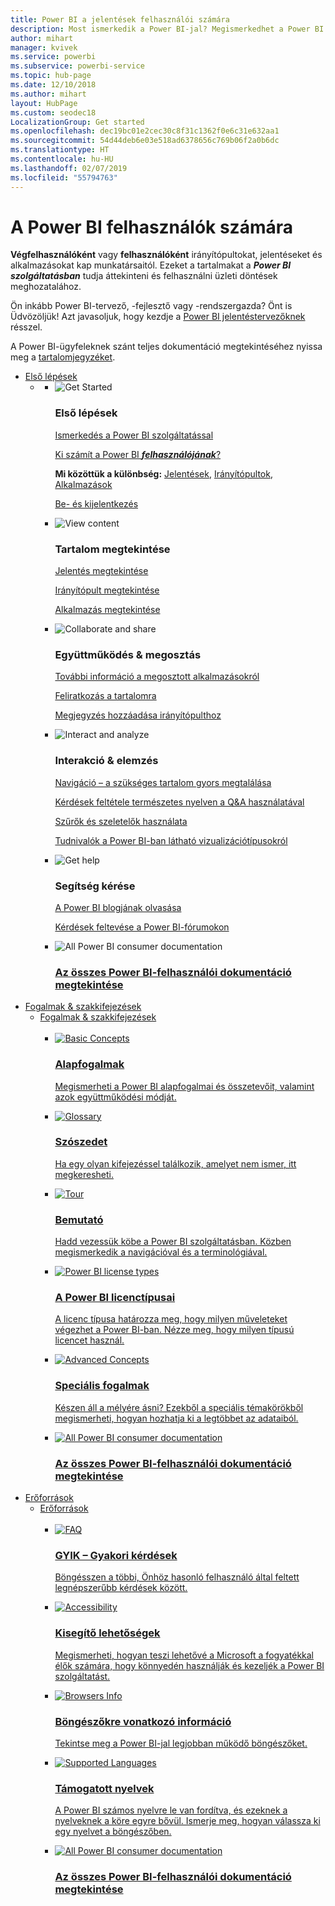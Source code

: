 ```yaml
---
title: Power BI a jelentések felhasználói számára
description: Most ismerkedik a Power BI-jal? Megismerkedhet a Power BI funkcióival és képességeivel, és látni fogja, hogy mit tehet meg általuk mint Power BI-ügyfél vagy -végfelhasználó.
author: mihart
manager: kvivek
ms.service: powerbi
ms.subservice: powerbi-service
ms.topic: hub-page
ms.date: 12/10/2018
ms.author: mihart
layout: HubPage
ms.custom: seodec18
LocalizationGroup: Get started
ms.openlocfilehash: dec19bc01e2cec30c8f31c1362f0e6c31e632aa1
ms.sourcegitcommit: 54d44deb6e03e518ad6378656c769b06f2a0b6dc
ms.translationtype: HT
ms.contentlocale: hu-HU
ms.lasthandoff: 02/07/2019
ms.locfileid: "55794763"
---
```

<div id="main" class="v2">
      <div class="container">
            <h1 class="">A Power BI felhasználók számára</h1>
            <p><b>Végfelhasználóként</b> vagy <b>felhasználóként</b> irányítópultokat, jelentéseket és alkalmazásokat kap munkatársaitól. Ezeket a tartalmakat a <b><i>Power BI szolgáltatásban</i></b> tudja áttekinteni és felhasználni üzleti döntések meghozatalához.</p>
            <p>Ön inkább Power BI-tervező, -fejlesztő vagy -rendszergazda? Önt is Üdvözöljük! Azt javasoljuk, hogy kezdje a <a href="../power-bi-creator-landing.md">Power BI jelentéstervezőknek</a> résszel.</p>
            <p>A Power BI-ügyfeleknek szánt teljes dokumentáció megtekintéséhez nyissa meg a <a href="end-user-consumer.md">tartalomjegyzéket</a>.</p>
            <ul class="pivots">
            <li>
                <a href="#get-started" data-linktype="self-bookmark">Első lépések</a>
                <ul id="get-started" class="cardsF">
                    <li>
                        <a data-default="true" href="#getstarted" data-linktype="self-bookmark"></a>
                        <ul id="getstarted" class="cardsF">
                            <li>
                                <div class="cardSize">
                                    <div class="cardPadding">
                                        <div class="card">
                                            <div class="cardImageOuter">
                                                <div class="cardImage">
                                                    <img alt="Get Started" src="media/end-user-consumer/get-started.svg" data-linktype="relative-path">
                                                </div>
                                            </div>
                                            <div class="cardText">
                                                <h3>Első lépések</h3>
                                                <p><a href="/power-bi/service-get-started" data-linktype="absolute-path">Ismerkedés a Power BI szolgáltatással</a></p>
                                                <p><a href="/power-bi/consumer/end-user-consumer" data-linktype="absolute-path">Ki számít a Power BI <b><i>felhasználójának</i></b>?</a></p>
                                                <p><b>Mi közöttük a különbség:</b> <a href="/power-bi/consumer/end-user-reports" data-linktype="absolute-path">Jelentések</a>, <a href="/power-bi/consumer/end-user-dashboards" data-linktype="absolute-path">Irányítópultok</a>, <a href="/power-bi/consumer/end-user-apps" data-linktype="absolute-path">Alkalmazások</a></p>
                                                <p><a href="/power-bi/consumer/end-user-sign-in" data-linktype="absolute-path">Be- és kijelentkezés</a></p>
                                            </div>
                                        </div>
                                    </div>
                                </div>
                            </li>
                            <li>
                                <div class="cardSize">
                                    <div class="cardPadding">
                                        <div class="card">
                                            <div class="cardImageOuter">
                                                <div class="cardImage">
                                                    <img alt="View content" src="media/end-user-consumer/view-content.svg" data-linktype="relative-path">
                                                </div>
                                            </div>
                                            <div class="cardText">
                                                <h3>Tartalom megtekintése</h3>
                                                <p><a href="/power-bi/consumer/end-user-report-open" data-linktype="absolute-path">Jelentés megtekintése</a></p>
                                                <p><a href="/power-bi/consumer/end-user-dashboard-open" data-linktype="absolute-path">Irányítópult megtekintése</a></p>
                                                <p><a href="/power-bi/consumer/end-user-app-view" data-linktype="absolute-path">Alkalmazás megtekintése</a></p>
                                                <!-- <p><a href="" data-linktype="absolute-path">Is my content up-to-date?</a></p> -->
                                            </div>
                                        </div>
                                    </div>
                                </div>
                            </li>
                            <li>
                                <div class="cardSize">
                                    <div class="cardPadding">
                                        <div class="card">
                                            <div class="cardImageOuter">
                                                <div class="cardImage">
                                                    <img alt="Collaborate and share" src="media/end-user-consumer/collaborate-share.svg" data-linktype="relative-path">
                                                </div>
                                            </div>
                                            <div class="cardText">
                                                <h3>Együttműködés &amp; megosztás</h3>
                                                <p><a href="/power-bi/consumer/end-user-apps" data-linktype="absolute-path">További információ a megosztott alkalmazásokról</a></p>
                                                <p><a href="/power-bi/consumer/end-user-subscribe" data-linktype="absolute-path">Feliratkozás a tartalomra</a></p>
                                                <p><a href="/power-bi/consumer/end-user-comment" data-linktype="absolute-path">Megjegyzés hozzáadása irányítópulthoz</a></p>
                                            </div>
                                        </div>
                                    </div>
                                </div>
                            </li>
                            <li>
                                <div class="cardSize">
                                    <div class="cardPadding">
                                        <div class="card">
                                            <div class="cardImageOuter">
                                                <div class="cardImage">
                                                    <img alt="Interact and analyze" src="media/end-user-consumer/interact-analyze.svg" data-linktype="relative-path">
                                                </div>
                                            </div>
                                            <div class="cardText">
                                                <h3>Interakció &amp; elemzés</h3>
                                                <p><a href="/power-bi/consumer/end-user-experience" data-linktype="absolute-path">Navigáció – a szükséges tartalom gyors megtalálása</a></p>
                                                <p><a href="/power-bi/consumer/end-user-q-and-a" data-linktype="absolute-path">Kérdések feltétele természetes nyelven a Q&amp;A használatával</a></p>
                                                <p><a href="/power-bi/consumer/end-user-report-filter" data-linktype="absolute-path">Szűrők és szeletelők használata</a></p>
                                                <p><a href="/power-bi/consumer/end-user-visual-type" data-linktype="absolute-path">Tudnivalók a Power BI-ban látható vizualizációtípusokról</a></p>
                                            </div>
                                        </div>
                                    </div>
                                </div>
                            </li>
                            <li>
                                <div class="cardSize">
                                    <div class="cardPadding">
                                        <div class="card">
                                            <div class="cardImageOuter">
                                                <div class="cardImage">
                                                    <img alt="Get help" src="media/end-user-consumer/get-help.svg" data-linktype="relative-path">
                                                </div>
                                            </div>
                                            <div class="cardText">
                                                <h3>Segítség kérése</h3>
                                            <!--    <p><a href="/power-bi/guided-learning/index" data-linktype="absolute-path">Microsoft LEARN self-paced training</a></p>
                                               --> <p><a href="https://powerbi.microsoft.com/blog/" data-linktype="absolute-path">A Power BI blogjának olvasása</a></p>
                                                <p><a href="http://community.powerbi.com/" data-linktype="absolute-path">Kérdések feltevése a Power BI-fórumokon</a></p>
                                            </div>
                                        </div>
                                    </div>
                                </div>
                            </li>
                            <li>
                                <div class="cardSize">
                                    <div class="cardPadding">
                                        <div class="card">
                                            <div class="cardImageOuter">
                                                <div class="cardImage">
                                                    <img alt="All Power BI consumer documentation" src="media/end-user-consumer/interact-analyze.svg" data-linktype="relative-path">
                                                </div>
                                            </div>
                                            <div class="cardText">
                                                <a href="end-user-consumer.md" data-linktype="absolute-path">
                                                <h3>Az összes Power BI-felhasználói dokumentáció megtekintése</h3></a>
                                            </div>
                                        </div>
                                    </div>
                                </div>
                            </li>
                        </ul>
                    </li>
                </ul>
            </li>
            <li>
                <a href="#concepts-terminology" data-linktype="self-bookmark">Fogalmak &amp; szakkifejezések</a>
                <ul id="concepts-terminology">
                    <li>
                        <a href="#conceptsterminology" data-linktype="self-bookmark">Fogalmak &amp; szakkifejezések</a>
                        <ul id="conceptsterminology" class="cardsC">
                            <br>
                            <li>
                                <a href="/power-bi/consumer/End-user-basic-concepts" data-linktype="absolute-path">
                                    <div class="cardSize">
                                        <div class="cardPadding">
                                            <div class="card">
                                                <div class="cardImageOuter">
                                                    <div class="cardImage bgdAccent1">
                                                        <img src="media/end-user-consumer/basic-concepts.svg" alt="Basic Concepts" data-linktype="relative-path">
                                                    </div>
                                                </div>
                                                <div class="cardText">
                                                    <h3>Alapfogalmak</h3>
                                                    <p>Megismerheti a Power BI alapfogalmai és összetevőit, valamint azok együttműködési módját.</p>
                                                </div>
                                            </div>
                                        </div>
                                    </div>
                                </a>
                            </li>
                            <li>
                                <a href="/power-bi/consumer/End-user-glossary" data-linktype="absolute-path">
                                    <div class="cardSize">
                                        <div class="cardPadding">
                                            <div class="card">
                                                <div class="cardImageOuter">
                                                    <div class="cardImage bgdAccent1">
                                                        <img src="media/end-user-consumer/glossary.svg" alt="Glossary" data-linktype="relative-path">
                                                    </div>
                                                </div>
                                                <div class="cardText">
                                                    <h3>Szószedet</h3>
                                                    <p>Ha egy olyan kifejezéssel találkozik, amelyet nem ismer, itt megkeresheti.</p>
                                                </div>
                                            </div>
                                        </div>
                                    </div>
                                </a>
                            </li>
                            <li>
                                <a href="/power-bi/consumer/end-user-experience" data-linktype="absolute-path">
                                    <div class="cardSize">
                                        <div class="cardPadding">
                                            <div class="card">
                                                <div class="cardImageOuter">
                                                    <div class="cardImage bgdAccent1">
                                                        <img src="media/end-user-consumer/tour.svg" alt="Tour" data-linktype="relative-path">
                                                    </div>
                                                </div>
                                                <div class="cardText">
                                                    <h3>Bemutató</h3>
                                                    <p>Hadd vezessük köbe a Power BI szolgáltatásban. Közben megismerkedik a navigációval és a terminológiával.</p>
                                                </div>
                                            </div>
                                        </div>
                                    </div>
                                </a>
                            </li>
                            <li>
                                <a href="/power-bi/service-admin-licensing-organization" data-linktype="absolute-path">
                                    <div class="cardSize">
                                        <div class="cardPadding">
                                            <div class="card">
                                                <div class="cardImageOuter">
                                                    <div class="cardImage bgdAccent1">
                                                        <img src="media/end-user-consumer/power-bi-license-types.svg" alt="Power BI license types" data-linktype="relative-path">
                                                    </div>
                                                </div>
                                                <div class="cardText">
                                                    <h3>A Power BI licenctípusai</h3>
                                                    <p>A licenc típusa határozza meg, hogy milyen műveleteket végezhet a Power BI-ban. Nézze meg, hogy milyen típusú licencet használ.</p>
                                                </div>
                                            </div>
                                        </div>
                                    </div>
                                </a>
                            </li>
                            <li>
                                <a href="/power-bi/service-admin-licensing-organization" data-linktype="absolute-path">
                                    <div class="cardSize">
                                        <div class="cardPadding">
                                            <div class="card">
                                                <div class="cardImageOuter">
                                                    <div class="cardImage bgdAccent1">
                                                        <img src="media/end-user-consumer/advanced-concepts.svg" alt="Advanced Concepts" data-linktype="relative-path">
                                                    </div>
                                                </div>
                                                <div class="cardText">
                                                    <h3>Speciális fogalmak</h3>
                                                    <p>Készen áll a mélyére ásni? Ezekből a speciális témakörökből megismerheti, hogyan hozhatja ki a legtöbbet az adataiból. </p>
                                                </div>
                                            </div>
                                        </div>
                                    </div>
                                </a>
                            </li>
                            <li>
                                <a href="end-user-consumer.md" data-linktype="absolute-path">
                                    <div class="cardSize">
                                        <div class="cardPadding">
                                            <div class="card">
                                                <div class="cardImageOuter">
                                                    <div class="cardImage bgdAccent1">
                                                        <img src="" alt="All Power BI consumer documentation" data-linktype="relative-path">
                                                    </div>
                                                </div>
                                                <div class="cardText">
                                                    <h3>Az összes Power BI-felhasználói dokumentáció megtekintése</h3>
                                                </div>
                                            </div>
                                        </div>
                                    </div>
                                </a>
                            </li>
                        </ul>
                    </li>
                </ul>
            </li>
            <li>
                <a href="#resources" data-linktype="self-bookmark">Erőforrások</a>
                <ul id="resources">
                    <li>
                        <a href="#resources" data-linktype="self-bookmark">Erőforrások</a>
                        <ul id="resources" class="cardsC">
                            <br>
                            <li>
                                <a href="/power-bi/consumer/end-user-faq" data-linktype="absolute-path">
                                    <div class="cardSize">
                                        <div class="cardPadding">
                                            <div class="card">
                                                <div class="cardImageOuter">
                                                    <div class="cardImage bgdAccent1">
                                                        <img src="media/end-user-consumer/faq.svg" alt="FAQ" data-linktype="relative-path">
                                                    </div>
                                                </div>
                                                <div class="cardText">
                                                    <h3>GYIK – Gyakori kérdések</h3>
                                                    <p>Böngésszen a többi, Önhöz hasonló felhasználó által feltett legnépszerűbb kérdések között.</p>
                                                </div>
                                            </div>
                                        </div>
                                    </div>
                                </a>
                            </li>
                            <li>
                                <a href="/power-bi/desktop-accessibility" data-linktype="absolute-path">
                                    <div class="cardSize">
                                        <div class="cardPadding">
                                            <div class="card">
                                                <div class="cardImageOuter">
                                                    <div class="cardImage bgdAccent1">
                                                        <img src="media/end-user-consumer/accessibility.svg" alt="Accessibility" data-linktype="relative-path">
                                                    </div>
                                                </div>
                                                <div class="cardText">
                                                    <h3>Kisegítő lehetőségek</h3>
                                                    <p>Megismerheti, hogyan teszi lehetővé a Microsoft a fogyatékkal élők számára, hogy könnyedén használják és kezeljék a Power BI szolgáltatást. </p>
                                                </div>
                                            </div>
                                        </div>
                                    </div>
                                </a>
                            </li>                            
                            <li>
                                <a href="/power-bi/consumer/end-user-browsers" data-linktype="absolute-path">
                                    <div class="cardSize">
                                        <div class="cardPadding">
                                            <div class="card">
                                                <div class="cardImageOuter">
                                                    <div class="cardImage bgdAccent1">
                                                        <img src="media/end-user-consumer/browser-info.svg" alt="Browsers Info" data-linktype="relative-path">
                                                    </div>
                                                </div>
                                                <div class="cardText">
                                                    <h3>Böngészőkre vonatkozó információ</h3>
                                                    <p>Tekintse meg a Power BI-jal legjobban működő böngészőket. </p>
                                                </div>
                                            </div>
                                        </div>
                                    </div>
                                </a>
                            </li>
                            <li>
                                <a href="/power-bi/supported-languages-countries-regions" data-linktype="absolute-path">
                                    <div class="cardSize">
                                        <div class="cardPadding">
                                            <div class="card">
                                                <div class="cardImageOuter">
                                                    <div class="cardImage bgdAccent1">
                                                        <img src="media/end-user-consumer/supported-languages.svg" alt="Supported Languages" data-linktype="relative-path">
                                                    </div>
                                                </div>
                                                <div class="cardText">
                                                    <h3>Támogatott nyelvek</h3>
                                                    <p>A Power BI számos nyelvre le van fordítva, és ezeknek a nyelveknek a köre egyre bővül. Ismerje meg, hogyan válassza ki egy nyelvet a böngészőben. </p>
                                                </div>
                                            </div>
                                        </div>
                                    </div>
                                </a>
                            </li>
                            <li>
                                <a href="end-user-consumer.md" data-linktype="absolute-path">
                                    <div class="cardSize">
                                        <div class="cardPadding">
                                            <div class="card">
                                                <div class="cardImageOuter">
                                                    <div class="cardImage bgdAccent1">
                                                        <img src="" alt="All Power BI consumer documentation" data-linktype="relative-path">
                                                    </div>
                                                </div>
                                                <div class="cardText">
                                                    <h3>Az összes Power BI-felhasználói dokumentáció megtekintése</h3>
                                                </div>
                                            </div>
                                        </div>
                                    </div>
                                </a>
                            </li>
                        </ul>
                    </li>
                </ul>
            </li>
            </ul> 
      </div>
</div>
